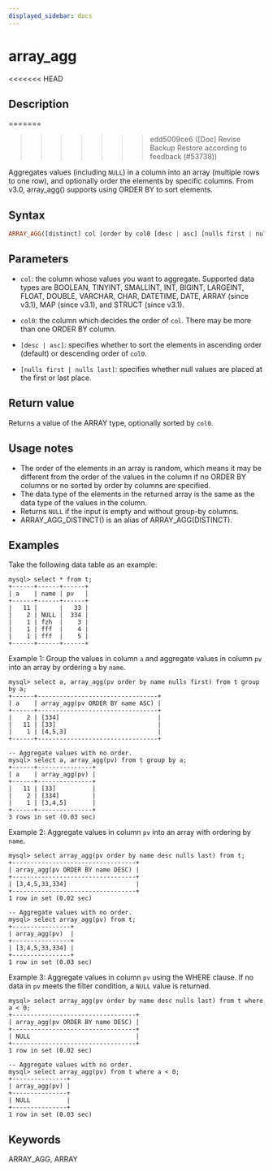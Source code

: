 ```yaml
---
displayed_sidebar: docs
---
```


# array_agg

<<<<<<< HEAD
## Description
=======

>>>>>>> edd5009ce6 ([Doc] Revise Backup Restore according to feedback (#53738))

Aggregates values (including `NULL`) in a column into an array (multiple rows to one row), and optionally order the elements by specific columns. From v3.0, array_agg() supports using ORDER BY to sort elements.

## Syntax

```Haskell
ARRAY_AGG([distinct] col [order by col0 [desc | asc] [nulls first | nulls last] ...])
```

## Parameters

- `col`: the column whose values you want to aggregate. Supported data types are BOOLEAN, TINYINT, SMALLINT, INT, BIGINT, LARGEINT, FLOAT, DOUBLE, VARCHAR, CHAR, DATETIME, DATE, ARRAY (since v3.1), MAP (since v3.1), and STRUCT (since v3.1).

- `col0`: the column which decides the order of `col`. There may be more than one ORDER BY column.

- `[desc | asc]`: specifies whether to sort the elements in ascending order (default) or descending order of `col0`.

- `[nulls first | nulls last]`: specifies whether null values are placed at the first or last place.

## Return value

Returns a value of the ARRAY type, optionally sorted by `col0`.

## Usage notes

- The order of the elements in an array is random, which means it may be different from the order of the values in the column if no ORDER BY columns or no sorted by order by columns are specified.
- The data type of the elements in the returned array is the same as the data type of the values in the column.
- Returns `NULL` if the input is empty and without group-by columns.
- ARRAY_AGG_DISTINCT() is an alias of ARRAY_AGG(DISTINCT).

## Examples

Take the following data table as an example:

```plaintext
mysql> select * from t;
+------+------+------+
| a    | name | pv   |
+------+------+------+
|   11 |      |   33 |
|    2 | NULL |  334 |
|    1 | fzh  |    3 |
|    1 | fff  |    4 |
|    1 | fff  |    5 |
+------+------+------+
```

Example 1: Group the values in column `a` and aggregate values in column `pv` into an array by ordering `a` by `name`.

```plaintext
mysql> select a, array_agg(pv order by name nulls first) from t group by a;
+------+---------------------------------+
| a    | array_agg(pv ORDER BY name ASC) |
+------+---------------------------------+
|    2 | [334]                           |
|   11 | [33]                            |
|    1 | [4,5,3]                         |
+------+---------------------------------+

-- Aggregate values with no order.
mysql> select a, array_agg(pv) from t group by a;
+------+---------------+
| a    | array_agg(pv) |
+------+---------------+
|   11 | [33]          |
|    2 | [334]         |
|    1 | [3,4,5]       |
+------+---------------+
3 rows in set (0.03 sec)
```

Example 2: Aggregate values in column `pv` into an array with ordering by `name`.

```plaintext
mysql> select array_agg(pv order by name desc nulls last) from t;
+----------------------------------+
| array_agg(pv ORDER BY name DESC) |
+----------------------------------+
| [3,4,5,33,334]                   |
+----------------------------------+
1 row in set (0.02 sec)

-- Aggregate values with no order.
mysql> select array_agg(pv) from t;
+----------------+
| array_agg(pv)  |
+----------------+
| [3,4,5,33,334] |
+----------------+
1 row in set (0.03 sec)
```

Example 3: Aggregate values in column `pv` using the WHERE clause. If no data in `pv` meets the filter condition, a `NULL` value is returned.

```plaintext
mysql> select array_agg(pv order by name desc nulls last) from t where a < 0;
+----------------------------------+
| array_agg(pv ORDER BY name DESC) |
+----------------------------------+
| NULL                             |
+----------------------------------+
1 row in set (0.02 sec)

-- Aggregate values with no order.
mysql> select array_agg(pv) from t where a < 0;
+---------------+
| array_agg(pv) |
+---------------+
| NULL          |
+---------------+
1 row in set (0.03 sec)
```

## Keywords

ARRAY_AGG, ARRAY
